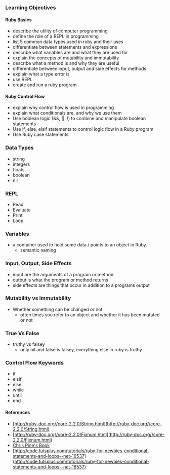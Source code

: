 ### Learning Objectives

#### Ruby Basics
- describe the utility of computer programming
- define the role of a REPL in programming
- list 5 common data types used in ruby and their uses
- differentiate between statements and expressions
- describe what variables are and what they are used for
- explain the concepts of mutability and immutability
- describe what a method is and why they are useful
- differentiate between input, output and side effects for methods
- explain what a type error is
- use REPL
- create and run a ruby program

#### Ruby Control Flow
- explain why control flow is used in programming
- explain what conditionals are, and why we use them
- Use boolean logic (&&, ||, !) to combine and manipulate boolean statements
- Use if, else, elsif statements to control logic flow in a Ruby program
- Use Ruby case statements

### Data Types
- string
- integers
- floats
- boolean
- nil

### REPL
- Read
- Evaluate
- Print
- Loop

### Variables
- a container used to hold some data / points to an object in Ruby.
  - semantic naming

### Input, Output, Side Effects
- input are the arguments of a program or method
- output is what the program or method returns
- side effects are things that occur in addition to a programs output

### Mutability vs Immutability
- Whether something can be changed or not
  - often times you refer to an object and whether it has been mutated or not

### True Vs False
- truthy vs falsey
  - only nil and false is falsey, everything else in ruby is truthy

### Control Flow Keywords
- if
- elsif
- else
- while
- until
- end


#### References
- [http://ruby-doc.org//core-2.2.0/String.html](http://ruby-doc.org//core-2.2.0/String.html)<br>
- [http://ruby-doc.org//core-2.2.0/Fixnum.html](http://ruby-doc.org//core-2.2.0/Fixnum.html)<br>
- [Chris Pine's Book](https://pine.fm/LearnToProgram/)
- [http://code.tutsplus.com/tutorials/ruby-for-newbies-conditional-statements-and-loops--net-16537](http://code.tutsplus.com/tutorials/ruby-for-newbies-conditional-statements-and-loops--net-16537)
